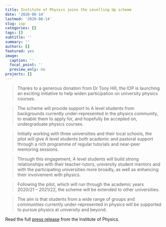 ```yaml
---
title: Institute of Physics joins the Levelling Up scheme
date: '2020-08-14'
lastmod: '2020-08-14'
slug: iop
categories: []
tags: []
subtitle: ''
summary: ''
authors: []
featured: yes
image:
  caption: ''
  focal_point: ''
  preview_only: no
projects: []
---
```


> Thanks to a generous donation from Dr Tony Hill, the IOP is launching an exciting initiative to help widen participation on university physics courses.

> The scheme will provide support to A level students from backgrounds currently under-represented in the physics community, to enable them to apply for, and hopefully be accepted on, undergraduate physics courses.

> Initially working with three universities and their local schools, the pilot will give A level students both academic and pastoral support through a rich programme of regular tutorials and near-peer mentoring sessions.

> Through this engagement, A level students will build strong relationships with their teacher-tutors, university student mentors and with the participating universities more broadly, as well as enhancing their involvement with physics.

> Following the pilot, which will run through the academic years 2020/21 – 2021/22, the scheme will be extended to other universities.

> The aim is that students from a wide range of groups and communities currently under-represented in physics will be supported to pursue physics at university and beyond.

Read the full [press release](https://www.iop.org/about/news/widening-participation-higher-education-physics) from the Institute of Physics.